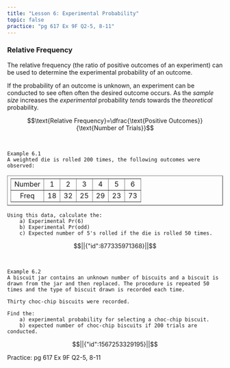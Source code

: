 ```yaml
---
title: "Lesson 6: Experimental Probability"
topic: false
practice: "pg 617 Ex 9F Q2-5, 8-11"
---
```


### Relative Frequency

The relative frequency (the ratio of positive outcomes of an experiment) can be used to determine the experimental probability of an outcome. 

If the probability of an outcome is unknown, an experiment can be conducted to see often often the desired outcome occurs. As the *sample size* increases the *experimental* probability *tends* towards the *theoretical* probability.

$$\text{Relative Frequency}=\dfrac{\text{Positive Outcomes}}{\text{Number of Trials}}$$

<br>

```
Example 6.1
A weighted die is rolled 200 times, the following outcomes were observed:
```


<center>
<table border=1 style="border-collapse:collapse; padding: 5pt; text-align:center">
  <tr>
    <td>  Number  </td>
    <td>1</td>
    <td>2</td>
    <td>3</td>
    <td>4</td>
    <td>5</td>
    <td>6</td>
  </tr>
  <tr>
    <td>Freq</td>
    <td> 18 </td>
    <td> 32 </td>
    <td> 25 </td>
    <td> 29 </td>
    <td> 23 </td>
    <td> 73 </td>
  </tr>
</table>
</center>


```
Using this data, calculate the:
    a) Experimental Pr(6)
    b) Experimental Pr(odd)
    c) Expected number of 5's rolled if the die is rolled 50 times. 
```

```math
||{"id":877335971368}||
```

<br>

```
Example 6.2
A biscuit jar contains an unknown number of biscuits and a biscuit is drawn from the jar and then replaced. The procedure is repeated 50 times and the type of biscuit drawn is recorded each time. 

Thirty choc-chip biscuits were recorded.

Find the:
    a) experimental probability for selecting a choc-chip biscuit. 
    b) expected number of choc-chip biscuits if 200 trials are conducted.
```

```math
||{"id":1567253329195}||
```

Practice: pg 617 Ex 9F Q2-5, 8-11
